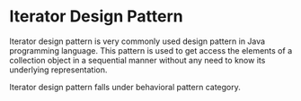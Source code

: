 # Iterator Design Pattern
Iterator design pattern is very commonly used design pattern in Java programming language. This pattern is used to get access the elements of a collection object in a sequential manner without any need to know its underlying representation.

Iterator design pattern falls under behavioral pattern category.